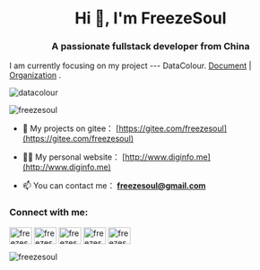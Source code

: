 <h1 align="center">Hi 👋, I'm FreezeSoul</h1>
<h3 align="center">A passionate fullstack developer from China</h3>

I am currently focusing on my project --- DataColour. [Document](http://doc.datacolour.cn/zh/dvp/product-description) | [Organization](https://gitee.com/DataColour) .

<p align="left"> <img src="http://39.101.138.43:8686/dvp/visualeditor.jpg" alt="datacolour" /> </p>

<p align="left"> <img src="https://komarev.com/ghpvc/?username=freezesoul&label=Profile%20views&color=0e75b6&style=flat" alt="freezesoul" /> </p>

- 👯 My projects on gitee： [https://gitee.com/freezesoul](https://gitee.com/freezesoul)

- 👨‍💻 My personal website： [http://www.diginfo.me](http://www.diginfo.me)

- 📫 You can contact me： **freezesoul@gmail.com**

<h3 align="left">Connect with me:</h3>
<p align="left">
<a href="https://twitter.com/freezesoul" target="blank"><img align="center" src="https://cdn.jsdelivr.net/npm/simple-icons@3.12.0/icons/twitter.svg" alt="freezesoul" height="30" width="40" /></a>
<a href="https://www.weibo.com/37888235" target="blank"><img align="center" src="https://cdn.jsdelivr.net/npm/simple-icons@3.12.0/icons/sinaweibo.svg" alt="freezesoul" height="30" width="40" /></a>
<a href="https://www.douban.com/people/FreezeSoul" target="blank"><img align="center" src="https://cdn.jsdelivr.net/npm/simple-icons@3.12.0/icons/douban.svg" alt="freezesoul" height="30" width="40" /></a>
<a href="https://www.zhihu.com/people/FreezeSoul" target="blank"><img align="center" src="https://cdn.jsdelivr.net/npm/simple-icons@3.12.0/icons/zhihu.svg" alt="freezesoul" height="30" width="40" /></a>
<a href="https://space.bilibili.com/22079420" target="blank"><img align="center" src="https://cdn.jsdelivr.net/npm/simple-icons@3.12.0/icons/bilibili.svg" alt="freezesoul" height="30" width="40" /></a> 
</p>

<p><img align="left" src="https://github-readme-stats.vercel.app/api?username=freezesoul&show_icons=true&locale=en" alt="freezesoul" /></p>
